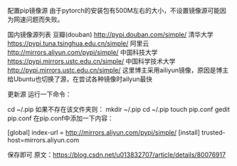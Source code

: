 配置pip镜像源
由于pytorch的安装包有500M左右的大小，不设置镜像源可能因为网速问题而失败。

国内镜像源列表
豆瓣(douban) http://pypi.douban.com/simple/ 
清华大学 https://pypi.tuna.tsinghua.edu.cn/simple/ 
阿里云 http://mirrors.aliyun.com/pypi/simple/ 
中国科技大学 https://pypi.mirrors.ustc.edu.cn/simple/ 
中国科学技术大学 http://pypi.mirrors.ustc.edu.cn/simple/ 
这里博主采用ailiyun镜像，原因是博主给Ubuntu也切换了源，在尝试各种镜像时ailyun最快

更新源
运行一下命令：

cd ~/.pip
如果不存在该文件夹则：
mkdir ~/.pip
cd ~/.pip
touch pip.conf
gedit pip.conf
在pip.conf中添加一下内容：

[global]
index-url = http://mirrors.aliyun.com/pypi/simple/
[install]
trusted-host=mirrors.aliyun.com

保存即可
原文：https://blog.csdn.net/u013832707/article/details/80076917 
